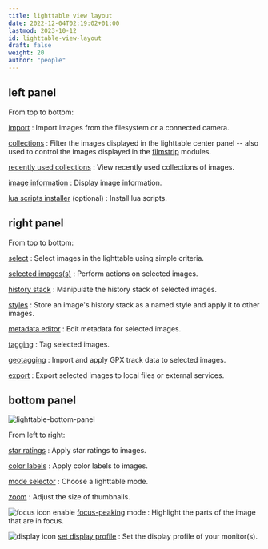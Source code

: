 ```yaml
---
title: lighttable view layout
date: 2022-12-04T02:19:02+01:00
lastmod: 2023-10-12
id: lighttable-view-layout
draft: false
weight: 20
author: "people"
---
```


## left panel

From top to bottom:

[import](../../modules/utility-modules/lighttable/import.md)
: Import images from the filesystem or a connected camera.

[collections](../../modules/utility-modules/shared/collections.md)
: Filter the images displayed in the lighttable center panel -- also used to control the images displayed in the [filmstrip](../../modules/utility-modules/shared/filmstrip.md) modules.

[recently used collections](../../modules/utility-modules/shared/recent-collections.md)
: View recently used collections of images.

[image information](../../modules/utility-modules/shared/image-information.md)
: Display image information.

[lua scripts installer](../../modules/utility-modules/lighttable/lua-scripts-installer.md) (optional)
: Install lua scripts.

## right panel

From top to bottom:

[select](../../modules/utility-modules/lighttable/select.md)
: Select images in the lighttable using simple criteria.

[selected images(s)](../../modules/utility-modules/lighttable/selected-image.md)
: Perform actions on selected images.

[history stack](../../modules/utility-modules/lighttable/history-stack.md)
: Manipulate the history stack of selected images.

[styles](../../modules/utility-modules/lighttable/styles.md)
: Store an image's history stack as a named style and apply it to other images.

[metadata editor](../../modules/utility-modules/shared/metadata-editor.md)
: Edit metadata for selected images.

[tagging](../../modules/utility-modules/shared/tagging.md)
: Tag selected images.

[geotagging](../../modules/utility-modules/shared/geotagging.md)
: Import and apply GPX track data to selected images.

[export](../../modules/utility-modules/shared/export.md)
: Export selected images to local files or external services.

## bottom panel

![lighttable-bottom-panel](lighttable-bottom-panel.png#w100)

From left to right:

[star ratings](./digital-asset-management/star-color.md)
: Apply star ratings to images.

[color labels](./digital-asset-management/star-color.md)
: Apply color labels to images.

[mode selector](./lighttable-modes/_index.md)
: Choose a lighttable mode.

[zoom](./lighttable-modes/filemanager.md)
: Adjust the size of thumbnails.

![focus icon](lighttable-bottom-panel_focus.png#icon) enable [focus-peaking](../../modules/utility-modules/shared/focus-peaking.md) mode
: Highlight the parts of the image that are in focus.

![display icon](lighttable-bottom-panel_display.png#icon) [set display profile](../../color-management/display-profile.md)
: Set the display profile of your monitor(s).
